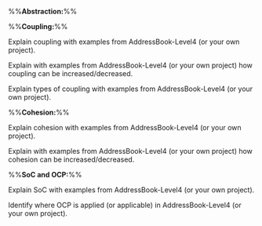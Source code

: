 %%**Abstraction:**%%

<panel type="warning" header="`W8.4a` Can explain abstraction :star::star:" expanded no-close>
  <include src="../../book/designFundamentals/abstraction/what/unit-inElsewhere-asFlat.md" boilerplate />
<!-- TODO: add evidence -->
</panel>

<p>

%%**Coupling:**%%

<panel type="danger" header="`W8.4b` Can explain coupling :star:" expanded no-close>
  <include src="../../book/designFundamentals/coupling/what/unit-inElsewhere-asFlat.md" boilerplate />
  <panel header="{{glyphicon_folder_close}} Evidence" expanded>

Explain coupling with examples from AddressBook-Level4 (or your own project).

  </panel>
</panel>

<panel type="warning" header="`W8.4c` Can reduce coupling :star::star:" expanded no-close>
<include src="../../book/designFundamentals/coupling/how/unit-inElsewhere-asFlat.md" boilerplate />
  <panel header="{{glyphicon_folder_close}} Evidence" expanded>

Explain with examples from AddressBook-Level4 (or your own project) how coupling can be increased/decreased.

  </panel>
</panel>

<panel type="success" header="`W8.4d` Can identify types of coupling :star::star::star::star:" expanded no-close>
  <include src="../../book/designFundamentals/coupling/types/unit-inElsewhere-asFlat.md" boilerplate />
  <panel header="{{glyphicon_folder_close}} Evidence" expanded>

Explain types of coupling with examples from AddressBook-Level4 (or your own project).

  </panel>
</panel>

<p>

%%**Cohesion:**%%

<panel type="danger" header="`W8.4e` Can explain cohesion :star:" expanded no-close>
  <include src="../../book/designFundamentals/cohesion/what/unit-inElsewhere-asFlat.md" boilerplate />
  <panel header="{{glyphicon_folder_close}} Evidence" expanded>

Explain cohesion with examples from AddressBook-Level4 (or your own project).

  </panel>
</panel>

<panel type="warning" header="`W8.4f` Can increase cohesion :star::star:" expanded no-close>
<include src="../../book/designFundamentals/cohesion/how/unit-inElsewhere-asFlat.md" boilerplate />
  <panel header="{{glyphicon_folder_close}} Evidence" expanded>

Explain with examples from AddressBook-Level4 (or your own project) how cohesion can be increased/decreased.

  </panel>
</panel>

<p>

%%**SoC and OCP:**%%

<panel type="warning" header="`W8.4g` Can explain separation of concerns principle (SoC) :star::star:" expanded no-close>
  <include src="../../book/principles/separationOfConcernsPrinciple/unit-inElsewhere-asFlat.md" boilerplate />
  <panel header="{{glyphicon_folder_close}} Evidence" expanded>

Explain SoC with examples from AddressBook-Level4 (or your own project).

  </panel>
</panel>

<panel type="info" header="`W8.4h` Can explain open-closed principle (OCP) :star::star::star:" expanded no-close>
  <include src="../../book/principles/openClosedPrinciple/unit-inElsewhere-asFlat.md" boilerplate />
  <panel header="{{glyphicon_folder_close}} Evidence" expanded>

Identify where OCP is applied (or applicable) in AddressBook-Level4 (or your own project).

  </panel>
</panel>
